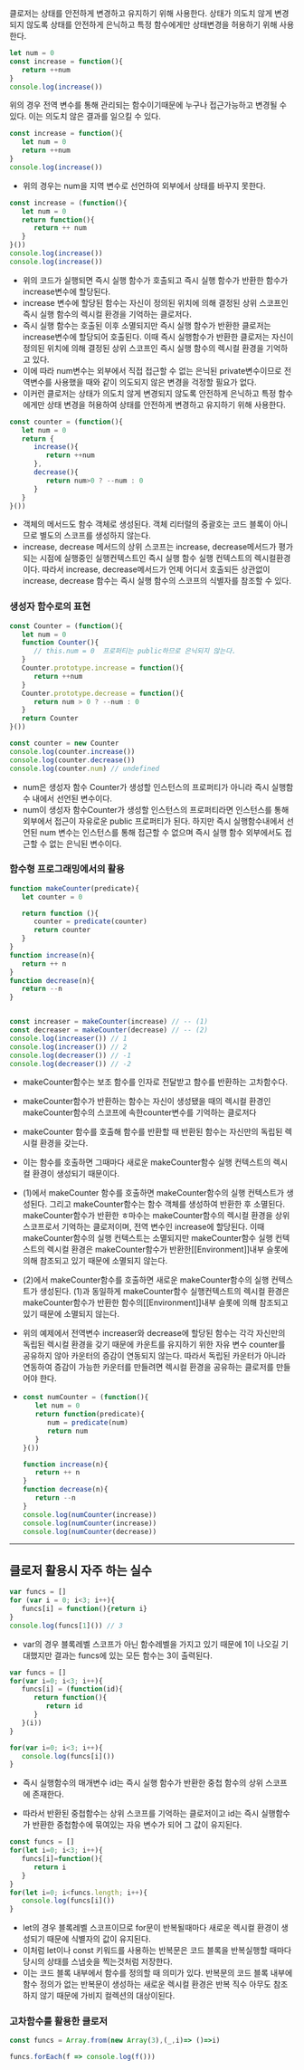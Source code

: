 클로저는 상태를 안전하게 변경하고 유지하기 위해 사용한다. 상태가 의도치 않게 변경되지 않도록 상태를 안전하게 은닉하고 특정 함수에게만 상태변경을 허용하기 위해 사용한다.



```js
let num = 0
const increase = function(){
   return ++num
}
console.log(increase())
```

위의 경우 전역 변수를 통해 관리되는 함수이기때문에 누구나 접근가능하고 변경될 수 있다. 이는 의도치 않은 결과를 일으킬 수 있다. 

```js
const increase = function(){
   let num = 0
   return ++num
}
console.log(increase())
```

- 위의 경우는 num을 지역 변수로 선언하여 외부에서 상태를 바꾸지 못한다.

```js
const increase = (function(){
   let num = 0
   return function(){
      return ++ num
   }
}())
console.log(increase())
console.log(increase())

```

- 위의 코드가 실행되면 즉시 실행 함수가 호출되고 즉시 실행 함수가 반환한 함수가 increase변수에 할당된다.
- increase 변수에 할당된 함수는 자신이 정의된 위치에 의해 결정된 상위 스코프인 즉시 실행 함수의 렉시컬 환경을 기억하는 클로저다.
- 즉시 실행 함수는 호출된 이후 소멸되지만 즉시 실행 함수가 반환한 클로저는 increase변수에 할당되어 호출된다. 이때 즉시 실행함수가 반환한 클로저는 자신이 정의된 위치에 의해 결정된 상위 스코프인 즉시 실행 함수의 렉시컬 환경을 기억하고 있다.
- 이에 따라 num변수는 외부에서 직접 접근할 수 없는 은닉된 private변수이므로 전역변수를 사용했을 때와 같이 의도되지 않은 변경을 걱정할 필요가 없다.
- 이커런 클로저는 상태가 의도치 않게 변경되지 않도록 안전하게 은닉하고 특정 함수에게만 상태 변경을 허용하여 상태를 안전하게 변경하고 유지하기 위해 사용한다.



```js
const counter = (function(){
   let num = 0
   return {
      increase(){
         return ++num
      },
      decrease(){
         return num>0 ? --num : 0
      }
   }
}())

```

- 객체의 메서드도 함수 객체로 생성된다. 객체 리터럴의 중괄호는 코드 블록이 아니므로 별도의 스코프를 생성하지 않는다.
- increase, decrease 메서드의 상위 스코프는 increase, decrease메서드가 평가되는 시점에 실행중인 실행컨텍스트인 즉시 실행 함수 실행 컨텍스트의 렉시컬환경이다. 따라서 increase, decrease메서드가 언제 어디서 호출되든 상관없이 increase, decrease 함수는 즉시 실행 함수의 스코프의 식별자를 참조할 수 있다.

### 생성자 함수로의 표현

```js
const Counter = (function(){
   let num = 0
   function Counter(){
      // this.num = 0  프로퍼티는 public하므로 은닉되지 않는다.
   }
   Counter.prototype.increase = function(){
      return ++num
   }
   Counter.prototype.decrease = function(){
      return num > 0 ? --num : 0
   }
   return Counter
}())

const counter = new Counter
console.log(counter.increase())
console.log(counter.decrease())
console.log(counter.num) // undefined
```

- num은 생성자 함수 Counter가 생성할 인스턴스의 프로퍼티가 아니라 즉시 실행함수 내에서 선언된 변수이다.
- num이 생성자 함수Counter가 생성할 인스턴스의 프로퍼티라면 인스턴스를 통해 외부에서 접근이 자유로운 public 프로퍼티가 된다. 하지만 즉시 실행함수내에서 선언된 num 변수는 인스턴스를 통해 접근할 수 없으며 즉시 실행 함수 외부에서도 접근할 수 없는 은닉된 변수이다.



### 함수형 프로그래밍에서의 활용

```js
function makeCounter(predicate){
   let counter = 0

   return function (){
      counter = predicate(counter)
      return counter
   }
}
function increase(n){
   return ++ n
}
function decrease(n){
   return --n
}


const increaser = makeCounter(increase) // -- (1)
const decreaser = makeCounter(decrease) // -- (2)
console.log(increaser()) // 1
console.log(increaser()) // 2
console.log(decreaser()) // -1
console.log(decreaser()) // -2


```

- makeCounter함수는 보조 함수를 인자로 전달받고 함수를 반환하는 고차함수다.

- makeCounter함수가 반환하는 함수는 자신이 생성됐을 때의 렉시컬 환경인 makeCounter함수의 스코프에 속한counter변수를 기억하는 클로저다

- makeCounter 함수를 호출해 함수를 반환할 때 반환된 함수는 자신만의 독립된 렉시컬 환경을 갖는다.

- 이는 함수를 호출하면 그때마다 새로운 makeCounter함수 실행 컨텍스트의 렉시컬 환경이 생성되기 때문이다.

- (1)에서 makeCounter 함수를 호출하면 makeCounter함수의 실행 컨텍스트가 생성된다. 그리고 makeCounter함수는 함수 객체를 생성하여 반환한 후 소멸된다. makeCounter함수가 반환한 ㅎ마수는 makeCounter함수의 렉시컬 환경을 상위 스코프로서 기억하는 클로저이며, 전역 변수인 increase에 할당된다.  이때 makeCounter함수의 실행 컨텍스트는 소멸되지만 makeCounter함수 실행 컨텍스트의 렉시컬 환경은 makeCounter함수가 반환한[[Environment]]내부 슬롯에 의해 참조되고 있기 때문에 소멸되지 않는다.

- (2)에서 makeCounter함수를 호출하면 새로운 makeCounter함수의 실행 컨텍스트가 생성된다. (1)과 동일하게 makeCounter함수 실행컨텍스트의 렉시컬 환경은 makeCounter함수가 반환한 함수의[[Environment]]내부 슬롯에 의해 참조되고 있기 때문에 소멸되지 않는다.

- 위의 예제에서 전역변수 increaser와 decrease에 할당된 함수는 각각 자신만의 독립된 렉시컬 환경을 갖기 때문에 카운트를 유지하기 위한 자유 변수 counter를 공유하지 않아 카운터의 증감이 연동되지 않는다. 따라서 독립된 카운터가 아니라 연동하여 증감이 가능한 카운터를 만들려면 렉시컬 환경을 공유하는 클로저를 만들어야 한다.

- ```js
  const numCounter = (function(){
     let num = 0
     return function(predicate){
        num = predicate(num)
        return num
     }
  }())
  
  function increase(n){
     return ++ n
  }
  function decrease(n){
     return --n
  }
  console.log(numCounter(increase))
  console.log(numCounter(increase))
  console.log(numCounter(decrease))
  
  ```
  
---

  ## 클로저 활용시 자주 하는 실수

```js
var funcs = []
for (var i = 0; i<3; i++){
   funcs[i] = function(){return i}
}
console.log(funcs[1]()) // 3
```

- var의 경우 블록레벨 스코프가 아닌 함수레벨을 가지고 있기 때문에 1이 나오길 기대했지만 결과는 funcs에 있는 모든 함수는 3이 출력된다.

  

```js
var funcs = []
for(var i=0; i<3; i++){
   funcs[i] = (function(id){
      return function(){
         return id
      }
   }(i))
}

for(var i=0; i<3; i++){
   console.log(funcs[i]())
}
```

- 즉시 실행함수의 매개변수 id는 즉시 실행 함수가 반환한 중첩 함수의 상위 스코프에 존재한다. 

- 따라서 반환된 중첩함수는 상위 스코프를 기억하는 클로저이고 id는 즉시 실행함수가 반환한 중첩함수에 묶여있는 자유 변수가 되어 그 값이 유지된다.

  

```js
const funcs = []
for(let i=0; i<3; i++){
   funcs[i]=function(){
      return i
   }
}
for(let i=0; i<funcs.length; i++){
   console.log(funcs[i]())
}
```

- let의 경우 블록레벨 스코프이므로 for문이 반복될때마다 새로운 렉시컬 환경이 생성되기 때문에 식별자의 값이 유지된다.
- 이처럼 let이나 const 키워드를 사용하는 반복문은 코드 블록을 반복실행할 때마다 당시의 상태를 스냅숏을 찍는것처럼 저장한다. 
- 이는 코드 블록 내부에서 함수를 정의할 때 의미가 있다. 반복문의 코드 블록 내부에 함수 정의가 없는 반복문이 생성하는 새로운 렉시컬 환경은 반복 직수 아무도 참조하지 않기 때문에 가비지 컬렉션의 대상이된다.



### 고차함수를 활용한  클로저

```js
const funcs = Array.from(new Array(3),(_,i)=> ()=>i)

funcs.forEach(f => console.log(f()))
```



